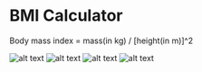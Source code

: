 # BMI Calculator

Body mass index = mass(in kg) / [height(in m)]^2

![alt text](https://github.com/kapilaggarwal11/bmi_calculator/blob/main/images/Screenshot_20210117_133153.png)
![alt text](https://github.com/kapilaggarwal11/bmi_calculator/blob/main/images/Screenshot_20210117_134942.png)
![alt text](https://github.com/kapilaggarwal11/bmi_calculator/blob/main/images/Screenshot_20210117_134916.png)
![alt text](https://github.com/kapilaggarwal11/bmi_calculator/blob/main/images/Screenshot_20210117_133200.png)
